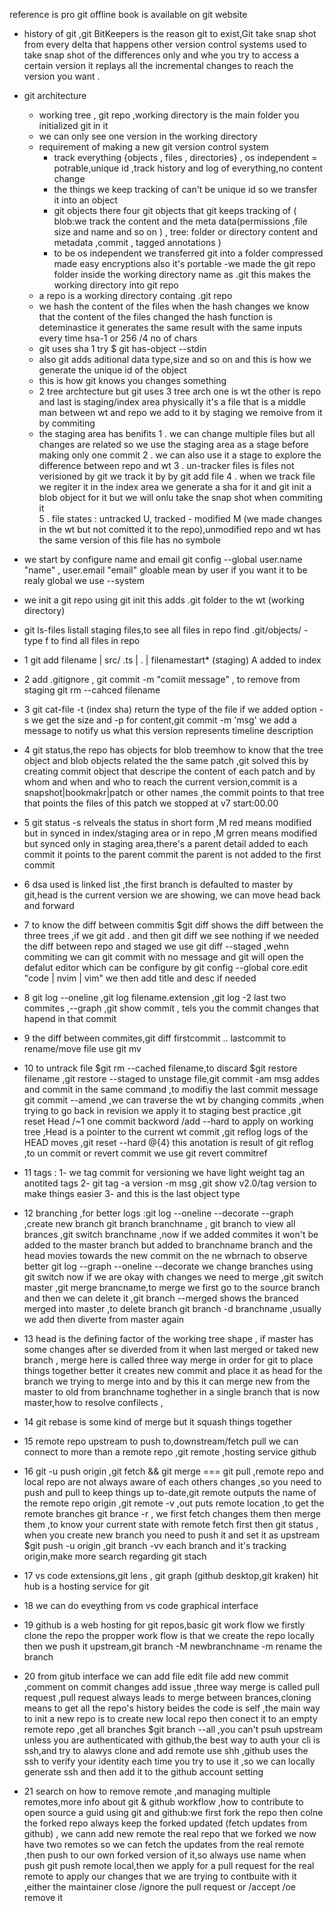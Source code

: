 reference is pro git offline book is available on git website

- history of git ,git BitKeepers is the reason git to exist,Git take snap shot from every delta that happens other version control systems used to take snap shot of the differences only and whe you try to access a certain version it replays all the incremental changes to reach the version you want .
- git architecture
  - working tree , git repo ,working directory is the main folder you initialized git in it
  - we can only see one version in the working directory
  - requirement of making a new git version control system
    - track everything {objects , files , directories} , os independent = potrable,unique id ,track history and log of everything,no content change
    - the things we keep tracking of can't be unique id so we transfer it into an object
    - git objects there four git objects that git keeps tracking of ( blob:we track the content and the meta data(permissions ,file size and name and so on ) , tree: folder or directory content and metadata ,commit , tagged annotations )
    - to be os independent we transferred git into a folder compressed made easy encryptions also it's portable
      -we made the git repo folder inside the working directory name as .git this makes the working directory into git repo
  - a repo is a working directory containg .git repo
  - we hash the content of the files when the hash changes we know that the content of the files changed the hash function is deteminastice it generates the same result with the same inputs every time hsa-1 or 256 /4 no of chars
  - git uses sha 1 try $ git has-object --stdin
  - also git adds aditional data type,size and so on and this is how we generate the unique id of the object
  - this is how git knows you changes something
  - 2 tree archtecture but git uses 3 tree arch one is wt the other is repo and last is staging/index area physically it's a file that is a middle man between wt and repo we add to it by staging we remoive from it by commiting
  - the staging area has benifits
    1 . we can change multiple files but all changes are related so we use the staging area as a stage before making only one commit
    2 . we can also use it a stage to explore the difference between repo and wt
    3 . un-tracker files is files not verisioned by git we track it by by git add file
    4 . when we track file we regiter it in the index area we generate a sha for it and git init a blob object for it but we will onlu take the snap shot when commiting it  
    5 . file states : untracked U, tracked - modified M (we made changes in the wt but not comitted it to the repo),unmodified repo and wt has the same version of this file has no symbole
- we start by configure name and email
  git config --global user.name "name" , user.email "email" gloable mean by user if you want it to be realy global we use --system
- we init a git repo using git init this adds .git folder to the wt (working directory)
- git ls-files listall staging files,to see all files in repo find .git/objects/ -type f to find all files in repo
- 1 git add filename | src/ .ts | . | filenamestart\* (staging) A added to index
- 2 add .gitignore , git commit -m "comiit message" , to remove from staging git rm --cahced filename
- 3 git cat-file -t (index sha) return the type of the file if we added option -s we get the size and -p for content,git commit -m 'msg' we add a message to notify us what this version represents timeline description
- 4 git status,the repo has objects for blob treemhow to know that the tree object and blob objects related the the same patch ,git solved this by creating commit object that descripe the content of each patch and by whom and when and who to reach the current version,commit is a snapshot|bookmakr|patch or other names ,the commit points to that tree that points the files of this patch we stopped at v7 start:00.00
- 5 git status -s relveals the status in short form ,M red means modified but in synced in index/staging area or in repo ,M grren means modified but synced only in staging area,there's a parent detail added to each commit it points to the parent commit the parent is not added to the first commit
- 6 dsa used is linked list ,the first branch is defaulted to master by git,head is the current version we are showing, we can move head back and forward
- 7 to know the diff between commitis $git diff shows the diff between the three trees ,if we git add . and then git diff we see nothing if we needed the diff between repo and staged we use git diff --staged ,wehn commiting we can git commit with no message and git will open the defalut editor which can be configure by git config --global core.edit "code | nvim | vim" we then add title and desc if needed
- 8 git log --oneline ,git log filename.extension ,git log -2 last two commites ,--graph ,git show commit , tels you the commit changes that hapend in that commit
- 9 the diff between commites,git diff firstcommit .. lastcommit to rename/move file use git mv
- 10 to untrack file $git rm --cached filename,to discard $git restore filename ,git restore --staged to unstage file,git commit -am msg addes and commit in the same command ,to modifiy the last commit message git commit --amend ,we can traverse the wt by changing commits ,when trying to go back in revision we apply it to staging best practice ,git reset Head /~1 one commit backword /add --hard to apply on working tree ,Head is a pointer to the current wt commit ,git reflog logs of the HEAD moves ,git reset --hard @{4} this anotation is result of git reflog ,to un commit or revert commit we use git revert commitref
- 11 tags :
  1- we tag commit for versioning we have light weight tag an anotited tags
  2- git tag -a version -m msg ,git show v2.0/tag version to make things easier
  3- and this is the last object type
- 12 branching ,for better logs :git log --oneline --decorate --graph ,create new branch git branch branchname ,
  git branch to view all brances ,git switch branchname ,now if we added commites it won't be added to the master branch but added to branchname branch and the head movies towards the new commit on the ne wbrnach to observe better git log --graph --oneline --decorate we change branches using git switch now if we are okay with changes we need to merge ,git switch master ,git merge brancname,to merge we first go to the source branch and then we can delete it ,git branch --merged shows the branced merged into master ,to delete branch git branch -d branchname ,usually we add then diverte from master again

- 13 head is the defining factor of the working tree shape , if master has some changes after se diverded from it when last merged or taked new branch , merge here is called three way merge in order for git to place things together better it creates new commit and place it as head for the branch we trying to merge into and by this it can merge new from the master to old from branchname toghether in a single branch that is now master,how to resolve confilects ,

- 14 git rebase is some kind of merge but it squash things together

- 15 remote repo upstream to push to,downstream/fetch pull we can connect to more than a remote repo ,git remote ,hosting service github

- 16 git -u push origin ,git fetch && git merge === git pull ,remote repo and local repo are not always aware of each others changes ,so you need to push and pull to keep things up to-date,git remote outputs the name of the remote repo origin ,git remote -v ,out puts remote location ,to get the remote branches git brance -r , we first fetch changes them then merge them ,to know your current state with remote fetch first then git status , when you create new branch you need to push it and set it as upstream $git push -u origin ,git branch -vv each branch and it's tracking origin,make more search regarding git stach

- 17 vs code extensions,git lens , git graph (github desktop,git kraken) hit hub is a hosting service for git

- 18 we can do eveything from vs code graphical interface

- 19 github is a web hosting for git repos,basic git work flow we firstly clone the repo the propper work flow is that we create the repo locally then we push it upstream,git branch -M newbranchname -m rename the branch

- 20 from gitub interface we can add file edit file add new commit ,comment on commit changes add issue ,three way merge is called pull request ,pull request always leads to merge between brances,cloning means to get all the repo's history beides the code is self ,the main way to init a new repo is to create new local repo then conect it to an empty remote repo ,get all branches $git branch --all ,you can't psuh upstream unless you are authenticated with github,the best way to auth your cli is ssh,and try to alawys clone and add remote use shh ,github uses the ssh to verify your identity each time you try to use it ,so we can locally generate ssh and then add it to the github account setting

- 21 search on how to remove remote ,and managing multiple remotes,more info about git & github workflow ,how to contribute to open source a guid using git and github:we first fork the repo then colne the forked repo always keep the forked updated (fetch updates from github) , we cann add new remote the real repo that we forked we now have two remotes so we can fetch the updates from the real remote ,then push to our own forked version of it,so always use name when push git push remote local,then we apply for a pull request for the real remote to apply our changes that we are trying to contbuite with it ,either the maintainer close /ignore the pull request or /accept /oe remove it

